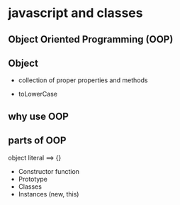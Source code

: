 # javascript and classes

## Object Oriented Programming (OOP)

## Object
- collection of proper properties and methods

- toLowerCase 


## why use OOP

## parts of OOP
object literal ==> {}

- Constructor function
- Prototype
- Classes
- Instances (new, this)